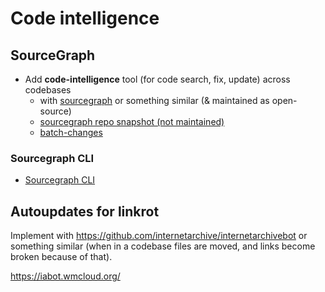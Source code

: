 # Code intelligence

## SourceGraph

- Add **code-intelligence** tool (for code search, fix, update) across codebases
    - with [sourcegraph](https://sourcegraph.com/) or something similar (& maintained as open-source)
    - [sourcegraph repo snapshot (not maintained)](https://github.com/sourcegraph/sourcegraph-public-snapshot)
    - [batch-changes](https://sourcegraph.com/docs/batch-changes)

### Sourcegraph CLI

- [Sourcegraph CLI](https://github.com/sourcegraph/src-cli)



## Autoupdates for linkrot

Implement with https://github.com/internetarchive/internetarchivebot or something similar (when in a codebase files are moved, and links become broken because of that).

https://iabot.wmcloud.org/